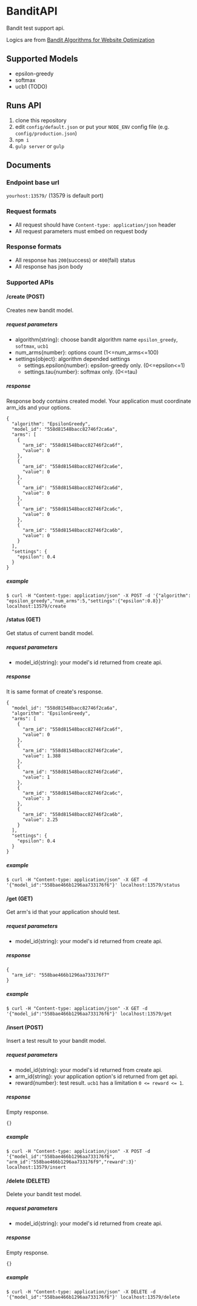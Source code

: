 # BanditAPI
Bandit test support api.

Logics are from [Bandit Algorithms for Website Optimization](http://shop.oreilly.com/product/0636920027393.do)

## Supported Models

+ epsilon-greedy
+ softmax
+ ucb1 (TODO)

## Runs API

1. clone this repository
2. edit `config/default.json` or put your `NODE_ENV` config file (e.g. `config/production.json`)
3. `npm i`
4. `gulp server` or `gulp`

## Documents

### Endpoint base url

`yourhost:13579/` (13579 is default port)

### Request formats

+ All request should have `Content-type: application/json` header
+ All request parameters must embed on request body

### Response formats

+ All response has `200`(success) or `400`(fail) status
+ All response has json body

### Supported APIs

#### /create (POST)

Creates new bandit model.

##### request parameters

+ algorithm{string}: choose bandit algorithm name `epsilon_greedy`, `softmax`, `ucb1`
+ num_arms{number}: options count (1<=num_arms<=100)
+ settings{object}: algorithm depended settings
  + settings.epsilon{number}: epsilon-greedy only. (0<=epsilon<=1)
  + settings.tau{number}: softmax only. (0<=tau)

##### response

Response body contains created model. Your application must coordinate arm_ids and your options.

```
{
  "algorithm": "EpsilonGreedy",
  "model_id": "558d81548bacc82746f2ca6a",
  "arms": [
    {
      "arm_id": "558d81548bacc82746f2ca6f",
      "value": 0
    },
    {
      "arm_id": "558d81548bacc82746f2ca6e",
      "value": 0
    },
    {
      "arm_id": "558d81548bacc82746f2ca6d",
      "value": 0
    },
    {
      "arm_id": "558d81548bacc82746f2ca6c",
      "value": 0
    },
    {
      "arm_id": "558d81548bacc82746f2ca6b",
      "value": 0
    }
  ],
  "settings": {
    "epsilon": 0.4
  }
}
```

##### example

`$ curl -H "Content-type: application/json" -X POST -d '{"algorithm": "epsilon_greedy","num_arms":5,"settings":{"epsilon":0.8}}' localhost:13579/create`

#### /status (GET)

Get status of current bandit model.

##### request parameters

+ model_id{string}: your model's id returned from create api.

##### response

It is same format of create's response.

```
{
  "model_id": "558d81548bacc82746f2ca6a",
  "algorithm": "EpsilonGreedy",
  "arms": [
    {
      "arm_id": "558d81548bacc82746f2ca6f",
      "value": 0
    },
    {
      "arm_id": "558d81548bacc82746f2ca6e",
      "value": 1.388
    },
    {
      "arm_id": "558d81548bacc82746f2ca6d",
      "value": 1
    },
    {
      "arm_id": "558d81548bacc82746f2ca6c",
      "value": 3
    },
    {
      "arm_id": "558d81548bacc82746f2ca6b",
      "value": 2.25
    }
  ],
  "settings": {
    "epsilon": 0.4
  }
}
```

##### example

`$ curl -H "Content-type: application/json" -X GET -d '{"model_id":"558bae466b1296aa733176f6"}' localhost:13579/status`

#### /get (GET)

Get arm's id that your application should test.

##### request parameters

+ model_id{string}: your model's id returned from create api.

##### response

```
{
  "arm_id": "558bae466b1296aa733176f7"
}

```

##### example

`$ curl -H "Content-type: application/json" -X GET -d '{"model_id":"558bae466b1296aa733176f6"}' localhost:13579/get`

#### /insert (POST)

Insert a test result to your bandit model.

##### request parameters

+ model_id{string}: your model's id returned from create api.
+ arm_id{string}: your application option's id returned from get api.
+ reward{number}: test result. `ucb1` has a limitation `0 <= reward <= 1`.

##### response

Empty response.

```
{}
```

##### example

`$ curl -H "Content-type: application/json" -X POST -d '{"model_id":"558bae466b1296aa733176f6", "arm_id":"558bae466b1296aa733176f9","reward":3}' localhost:13579/insert`

#### /delete (DELETE)

Delete your bandit test model.

##### request parameters

+ model_id{string}: your model's id returned from create api.

##### response

Empty response.

```
{}
```

##### example

`$ curl -H "Content-type: application/json" -X DELETE -d '{"model_id":"558bae466b1296aa733176f6"}' localhost:13579/delete`
